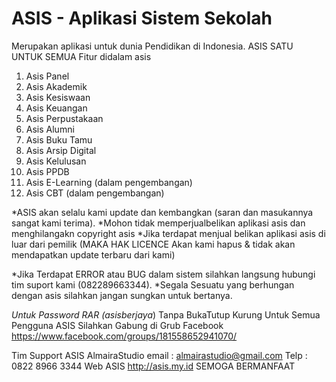 # ASIS - Aplikasi Sistem Sekolah
Merupakan aplikasi untuk dunia Pendidikan di Indonesia. ASIS SATU UNTUK SEMUA
Fitur didalam asis
1. Asis Panel
2. Asis Akademik
3. Asis Kesiswaan
4. Asis Keuangan
5. Asis Perpustakaan
6. Asis Alumni
7. Asis Buku Tamu
8. Asis Arsip Digital
9. Asis Kelulusan
10. Asis PPDB
11. Asis E-Learning (dalam pengembangan)
12. Asis CBT (dalam pengembangan)

*ASIS akan selalu kami update dan kembangkan (saran dan masukannya sangat kami terima).
*Mohon tidak memperjualbelikan aplikasi asis dan menghilangakn copyright asis
*Jika terdapat menjual belikan aplikasi asis di luar dari pemilik (MAKA HAK LICENCE Akan kami hapus & tidak akan mendapatkan update terbaru dari kami)

*Jika Terdapat ERROR atau BUG dalam sistem silahkan langsung hubungi tim suport kami (082289663344).
*Segala Sesuatu yang berhungan dengan asis silahkan jangan sungkan untuk bertanya.

*Untuk Password RAR (asisberjaya*) Tanpa BukaTutup Kurung
Untuk Semua Pengguna ASIS
Silahkan Gabung di Grub Facebook
https://www.facebook.com/groups/181558652941070/

Tim Support ASIS
AlmairaStudio
email 	: almairastudio@gmail.com
Telp 	: 0822 8966 3344
Web ASIS http://asis.my.id
SEMOGA BERMANFAAT
